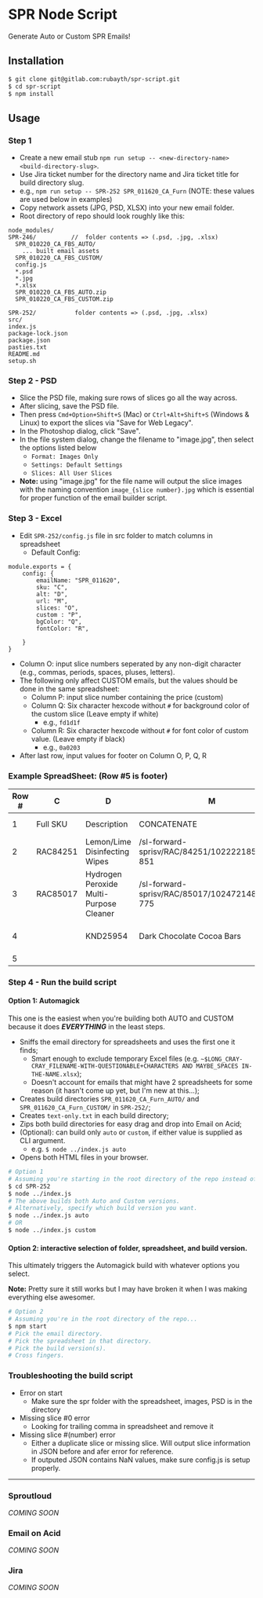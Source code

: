 # SPR Node Script

Generate Auto or Custom SPR Emails!

## Installation
```sh
$ git clone git@gitlab.com:rubayth/spr-script.git
$ cd spr-script
$ npm install 
```

## Usage
### Step 1 
  - Create a new email stub `npm run setup -- <new-directory-name> <build-directory-slug>`.
  - Use Jira ticket number for the directory name and Jira ticket title for build directory slug.
  - e.g., `npm run setup -- SPR-252 SPR_011620_CA_Furn` (NOTE: these values are used below in examples)
  - Copy network assets (JPG, PSD, XLSX) into your new email folder.
  - Root directory of repo should look roughly like this: 
```
node_modules/
SPR-246/          //  folder contents => (.psd, .jpg, .xlsx)
  SPR_010220_CA_FBS_AUTO/
    ... built email assets
  SPR_010220_CA_FBS_CUSTOM/
  config.js
  *.psd
  *.jpg
  *.xlsx
  SPR_010220_CA_FBS_AUTO.zip
  SPR_010220_CA_FBS_CUSTOM.zip

SPR-252/           folder contents => (.psd, .jpg, .xlsx)
src/
index.js
package-lock.json
package.json
pasties.txt
README.md
setup.sh
```
### Step 2 - PSD
  - Slice the PSD file, making sure rows of slices go all the way across.
  - After slicing, save the PSD file.
  - Then press `Cmd+Option+Shift+S` (Mac) or `Ctrl+Alt+Shift+S` (Windows & Linux) to export the slices via "Save for Web Legacy".
  - In the Photoshop dialog, click "Save".
  - In the file system dialog, change the filename to "image.jpg", then select the options listed below
    - `Format: Images Only`
    - `Settings: Default Settings`
    - `Slices: All User Slices`
  - **Note:** using "image.jpg" for the file name will output the slice images with the naming convention `image_{slice number}.jpg` which is essential for proper function of the email builder script.

### Step 3 - Excel
  - Edit `SPR-252/config.js` file in src folder to match columns in spreadsheet
    - Default Config:
```
module.exports = {
    config: {
        emailName: "SPR_011620",
        sku: "C",
        alt: "D",
        url: "M",
        slices: "O",
        custom : "P",
        bgColor: "Q",
        fontColor: "R",

    }
}
```
  - Column O: input slice numbers seperated by any non-digit character (e.g., commas, periods, spaces, pluses, letters).
  - The following only affect CUSTOM emails, but the values should be done in the same spreadsheet:
    - Column P: input slice number containing the price (custom)
    - Column Q: Six character hexcode without `#` for background color of the custom slice (Leave empty if white)
      - e.g., `fd1d1f`
    - Column R: Six character hexcode without `#` for font color of custom value. (Leave empty if black)
      - e.g., `0a0203`
  - After last row, input values for footer on Column O, P, Q, R

### Example SpreadSheet: (Row #5 is footer)
| Row # | C | D | M | N | O | P | Q | R |
| ------ | ------ | ------ | ------ | ------ | ------ | ------ | ------ | ------ |
| 1 | Full SKU | Description | CONCATENATE |  | SLICES | CUSTOM SLICE | BG COLOR | FONT COLOR |
| 2 | RAC84251 | Lemon/Lime Disinfecting Wipes | /sl-forward-sprisv/RAC/84251/1022221859/668-851 |  | 2, 3, 5, 7, 8, 10 | 8 | e3e5a7 | |
| 3 |RAC85017|Hydrogen Peroxide Multi-Purpose Cleaner|/sl-forward-sprisv/RAC/85017/1024721485/769-775| |4, 6, 9, 11, 9	|9|
| 4 ||KND25954|Dark Chocolate Cocoa Bars|/sl-forward-sprisv/KND/25954/1040919837/658-806||46, 47, 49, 51, 53|51|49def4
| 5 |||||54|54|5a6265|

### Step 4 - Run the build script

#### Option 1: Automagick
This one is the easiest when you're building both AUTO and CUSTOM because it does __*EVERYTHING*__ in the least steps.
  - Sniffs the email directory for spreadsheets and uses the first one it finds;
    - Smart enough to exclude temporary Excel files (e.g. `~$LONG_CRAY-CRAY_FILENAME-WITH-QUESTIONABLE+CHARACTERS AND MAYBE_SPACES IN-THE-NAME.xlsx`);
    - Doesn't account for emails that might have 2 spreadsheets for some reason (it hasn't come up yet, but I'm new at this...);
  - Creates build directories `SPR_011620_CA_Furn_AUTO/` and `SPR_011620_CA_Furn_CUSTOM/` in `SPR-252/`;
  - Creates `text-only.txt` in each build directory;
  - Zips both build directories for easy drag and drop into Email on Acid;
  - (Optional): can build only `auto` or `custom`, if either value is supplied as CLI argument.
    - e.g. `$ node ../index.js auto`
  - Opens both HTML files in your browser.

```sh
# Option 1
# Assuming you're starting in the root directory of the repo instead of the directory for this email...
$ cd SPR-252
$ node ../index.js
# The above builds both Auto and Custom versions.
# Alternatively, specify which build version you want.
$ node ../index.js auto
# OR
$ node ../index.js custom
```

#### Option 2: interactive selection of folder, spreadsheet, and build version.
This ultimately triggers the Automagick build with whatever options you select.

**Note:** Pretty sure it still works but I may have broken it when I was making everything else awesomer.

```sh
# Option 2
# Assuming you're in the root directory of the repo...
$ npm start
# Pick the email directory.
# Pick the spreadsheet in that directory.
# Pick the build version(s).
# Cross fingers.
```

### Troubleshooting the build script
  - Error on start
    - Make sure the spr folder with the spreadsheet, images, PSD is in the directory
  - Missing slice #0 error
    - Looking for trailing comma in spreadsheet and remove it
  - Missing slice #(number) error
    - Either a duplicate slice or missing slice. Will output slice information in JSON before and afer error for reference.
    - If outputed JSON contains NaN values, make sure config.js is setup properly.

---


### Sproutloud
  *COMING SOON*

### Email on Acid
  *COMING SOON*

### Jira
  *COMING SOON*

